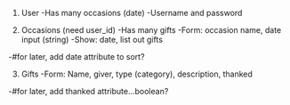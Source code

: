 
1. User
  -Has many occasions (date)
  -Username and password

2. Occasions (need user_id)
  -Has many gifts
  -Form: occasion name, date input (string)
  -Show: date, list out gifts

  -#for later, add date attribute to sort?

3. Gifts
  -Form: Name, giver,  type (category), description, thanked

  -#for later, add thanked attribute...boolean?
